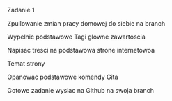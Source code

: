 Zadanie 1 

Zpullowanie zmian pracy domowej do siebie na branch 

Wypelnic podstawowe Tagi glowne zawartoscia

Napisac tresci na podstawowa strone internetowoa

Temat strony

Opanowac podstawowe komendy Gita

Gotowe zadanie wyslac na Github na swoja branch